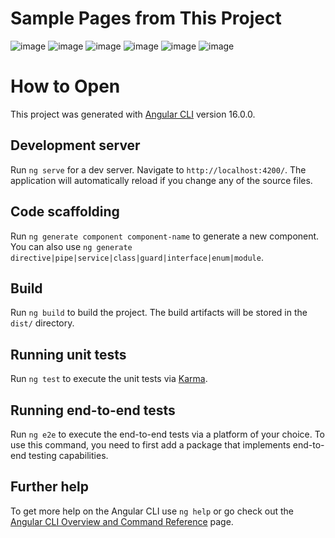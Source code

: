 # Sample Pages from This Project
![image](https://github.com/user-attachments/assets/b09f5769-74ad-40ac-b284-e2faf5fcc4e9)
![image](https://github.com/user-attachments/assets/7fce0d31-7db9-4776-9bd3-b4b830a85c63)
![image](https://github.com/user-attachments/assets/09bc88d9-c7e2-43c3-8a69-d49ba3b149c8)
![image](https://github.com/user-attachments/assets/455c4bc6-0757-4b9d-9cd9-43cdbc731949)
![image](https://github.com/user-attachments/assets/2be33bb9-1f66-47d2-8aa1-d0a0d0f3f5c5)
![image](https://github.com/user-attachments/assets/fb765ae5-453f-4cb2-892b-143f4fd3686b)

# How to Open

This project was generated with [Angular CLI](https://github.com/angular/angular-cli) version 16.0.0.

## Development server

Run `ng serve` for a dev server. Navigate to `http://localhost:4200/`. The application will automatically reload if you change any of the source files.

## Code scaffolding

Run `ng generate component component-name` to generate a new component. You can also use `ng generate directive|pipe|service|class|guard|interface|enum|module`.

## Build

Run `ng build` to build the project. The build artifacts will be stored in the `dist/` directory.

## Running unit tests

Run `ng test` to execute the unit tests via [Karma](https://karma-runner.github.io).

## Running end-to-end tests

Run `ng e2e` to execute the end-to-end tests via a platform of your choice. To use this command, you need to first add a package that implements end-to-end testing capabilities.

## Further help

To get more help on the Angular CLI use `ng help` or go check out the [Angular CLI Overview and Command Reference](https://angular.io/cli) page.

